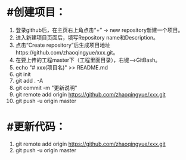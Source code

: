 #  #创建项目：
1. 登录github后，在主页右上角点击“+” -> new repository新建一个项目。
2. 进入新建项目页面后，填写Repository name和Description。
3. 点击“Create repository”后生成项目地址https://github.com/zhaoqingyue/xxx.git。
4. 在要上传的工程master下（工程里面目录），右键—>GitBash。
5. echo "# xxx(项目名)" >> README.md
6. git init
7. git add . -A
8. git commit -m "更新说明"
9. git remote add origin https://github.com/zhaoqingyue/xxx.git
10. git push -u origin master

#  #更新代码：
1. git remote add origin https://github.com/zhaoqingyue/xxx.git
2. git push -u origin master